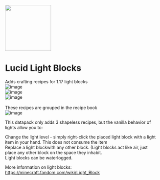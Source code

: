 <img src="https://user-images.githubusercontent.com/54421422/194724452-030c412d-2c36-44c2-b214-0fde9c8c9fac.png" width="150" class="center">

# Lucid Light Blocks
 Adds crafting recipes for 1.17 light blocks<br />
![image](https://user-images.githubusercontent.com/54421422/125177113-82c19200-e196-11eb-8094-467da91b2c85.png)
<br />
![image](https://user-images.githubusercontent.com/54421422/125177130-93720800-e196-11eb-8abd-b6177df8d3e6.png)
<br />
![image](https://user-images.githubusercontent.com/54421422/125177137-a258ba80-e196-11eb-8c39-e2cdcab0fb3b.png)
<br />
<br />
These recipes are grouped in the recipe book<br />
![image](https://user-images.githubusercontent.com/54421422/125177226-3dea2b00-e197-11eb-9f1d-556729d224c0.png)


This datapack only adds 3 shapeless recipes, but the vanilla behavior of lights allow you to:

Change the light level - simply right-click the placed light block with a light item in your hand. This does not consume the item<br />
Replace a light blockwith any other block. (Light blocks act like air, just place any other block on the space they inhabit.<br />
Light blocks can be waterlogged.<br />

More information on light blocks: https://minecraft.fandom.com/wiki/Light_Block
